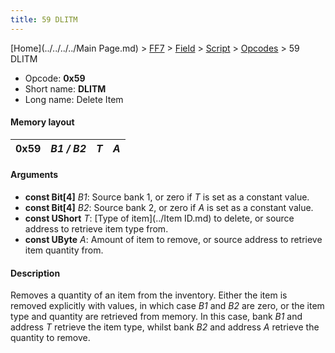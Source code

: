 ```yaml
---
title: 59 DLITM
---
```


[Home](../../../../Main Page.md) > [FF7](../../../../FF7.md) > [Field](../../../Field.md) > [Script](../../Script.md) > [Opcodes](../Opcodes.md) > 59 DLITM

-   Opcode: **0x59**
-   Short name: **DLITM**
-   Long name: Delete Item

#### Memory layout

| 0x59 | *B1 / B2* | *T* | *A* |
|------|-----------|-----|-----|

#### Arguments

-   **const Bit\[4\]** *B1*: Source bank 1, or zero if *T* is set as a constant value.
-   **const Bit\[4\]** *B2*: Source bank 2, or zero if *A* is set as a constant value.
-   **const UShort** *T*: [Type of item](../Item ID.md) to delete, or source address to retrieve item type from.
-   **const UByte** *A*: Amount of item to remove, or source address to retrieve item quantity from.

#### Description

Removes a quantity of an item from the inventory. Either the item is removed explicitly with values, in which case *B1* and *B2* are zero, or the item type and quantity are retrieved from memory. In this case, bank *B1* and address *T* retrieve the item type, whilst bank *B2* and address *A* retrieve the quantity to remove.
